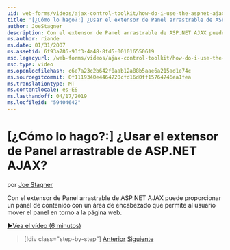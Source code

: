 ```yaml
---
uid: web-forms/videos/ajax-control-toolkit/how-do-i-use-the-aspnet-ajax-draggable-panel-extender
title: '[¿Cómo lo hago?:] ¿Usar el extensor de Panel arrastrable de ASP.NET AJAX? | Microsoft Docs'
author: JoeStagner
description: Con el extensor de Panel arrastrable de ASP.NET AJAX puede proporcionar un panel de contenido con un área de encabezado que permite al usuario mover el panel en torno a la página web.
ms.author: riande
ms.date: 01/31/2007
ms.assetid: 6f93a786-93f3-4a48-8fd5-001016550619
msc.legacyurl: /web-forms/videos/ajax-control-toolkit/how-do-i-use-the-aspnet-ajax-draggable-panel-extender
msc.type: video
ms.openlocfilehash: c6e7a23c2b642f0aab12a88b5aae6a215ad1e74c
ms.sourcegitcommit: 0f1119340e4464720cfd16d0ff15764746ea1fea
ms.translationtype: MT
ms.contentlocale: es-ES
ms.lasthandoff: 04/17/2019
ms.locfileid: "59404642"
---
```

# <a name="how-do-i-use-the-aspnet-ajax-draggable-panel-extender"></a>[¿Cómo lo hago?:] ¿Usar el extensor de Panel arrastrable de ASP.NET AJAX?

por [Joe Stagner](https://github.com/JoeStagner)

Con el extensor de Panel arrastrable de ASP.NET AJAX puede proporcionar un panel de contenido con un área de encabezado que permite al usuario mover el panel en torno a la página web.

[&#9654;Vea el vídeo (6 minutos)](https://channel9.msdn.com/Blogs/ASP-NET-Site-Videos/how-do-i-use-the-aspnet-ajax-draggable-panel-extender)

> [!div class="step-by-step"]
> [Anterior](how-do-i-use-the-aspnet-ajax-collapsable-panel-extender.md)
> [Siguiente](how-do-i-use-the-aspnet-ajax-dynamicpopulate-extender.md)
